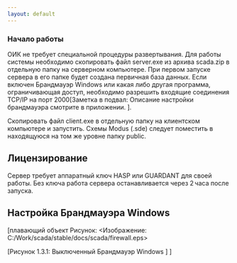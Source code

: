 ```yaml
---
layout: default
---
```


### Начало работы

ОИК не требует специальной процедуры развертывания. Для работы 
системы необходимо скопировать файл server.exe из архива 
scada.zip в отдельную папку на серверном компьютере. При первом 
запуске сервера в его папке будет создана первичная база данных. 
Если включен Брандмауэр Windows или какая либо другая программа, 
ограничивающая доступ, необходимо разрешить входящие соединения 
TCP/IP на порт 2000[Заметка в подвал:
Описание настройки брандмауэра смотрите в приложении.
].

Скопировать файл сlient.exe в отдельную папку на клиентском 
компьютере и запустить. Схемы Modus (.sde) следует поместить в 
находящуюся на том же уровне папку public.

## Лицензирование

Сервер требует аппаратный ключ HASP или GUARDANT для своей 
работы. Без ключа работа сервера останавливается через 2 часа 
после запуска.

## Настройка Брандмауэра Windows

[плавающий объект Рисунок:
<Изображение: C:/Work/scada/stable/docs/scada/firewall.eps>

[Рисунок 1.3.1:
Выключенный Брандмауэр Windows
]
]
